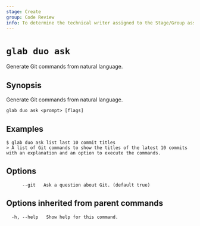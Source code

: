 ```yaml
---
stage: Create
group: Code Review
info: To determine the technical writer assigned to the Stage/Group associated with this page, see https://about.gitlab.com/handbook/product/ux/technical-writing/#assignments
---
```


<!--
This documentation is auto generated by a script.
Please do not edit this file directly. Run `make gen-docs` instead.
-->

# `glab duo ask`

Generate Git commands from natural language.

## Synopsis

Generate Git commands from natural language.

```plaintext
glab duo ask <prompt> [flags]
```

## Examples

```console
$ glab duo ask list last 10 commit titles
> A list of Git commands to show the titles of the latest 10 commits with an explanation and an option to execute the commands.

```

## Options

```plaintext
      --git   Ask a question about Git. (default true)
```

## Options inherited from parent commands

```plaintext
  -h, --help   Show help for this command.
```

